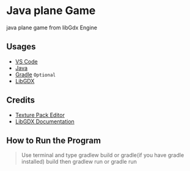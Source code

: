 # Java plane Game 
java plane game from libGdx Engine 

## Usages
- [VS Code](https://code.visualstudio.com/)
- [Java](https://www.oracle.com/java/technologies/javase/jdk17-archive-downloads.html) 
- [Gradle](https://gradle.org/install/) `Optional`
- [LibGDX](https://libgdx.com/)

## Credits

- [Texture Pack Editor](https://www.codeandweb.com/free-sprite-sheet-packer)
- [LibGDX Documentation](https://libgdx.com/dev/)


## How to Run the Program
> Use terminal and type gradlew build or gradle(if you have gradle installed) build then gradlew run or gradle run 